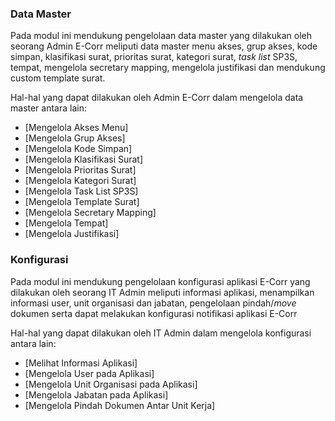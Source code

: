 ### **Data Master** 

Pada modul ini mendukung pengelolaan data master yang dilakukan oleh seorang Admin E-Corr meliputi data master menu akses, grup akses, kode simpan, klasifikasi surat, prioritas surat, kategori surat, _task list_ SP3S, tempat, mengelola secretary mapping, mengelola justifikasi
dan mendukung custom template surat. 

Hal-hal yang dapat dilakukan oleh Admin E-Corr dalam mengelola data master antara lain: 

- [Mengelola Akses Menu]
- [Mengelola Grup Akses]
- [Mengelola Kode Simpan]
- [Mengelola Klasifikasi Surat]
- [Mengelola Prioritas Surat]
- [Mengelola Kategori Surat]
- [Mengelola Task List SP3S]
- [Mengelola Template Surat]
- [Mengelola Secretary Mapping]
- [Mengelola Tempat]
- [Mengelola Justifikasi]


### **Konfigurasi**

Pada modul ini mendukung pengelolaan konfigurasi aplikasi E-Corr yang dilakukan oleh seorang IT Admin meliputi informasi aplikasi, menampilkan informasi user, unit organisasi dan jabatan, pengelolaan pindah/*move* dokumen serta dapat melakukan konfigurasi notifikasi aplikasi E-Corr

Hal-hal yang dapat dilakukan oleh IT Admin dalam mengelola konfigurasi antara lain: 

- [Melihat Informasi Aplikasi]
- [Mengelola User pada Aplikasi]
- [Mengelola Unit Organisasi pada Aplikasi]
- [Mengelola Jabatan pada Aplikasi]
- [Mengelola Pindah Dokumen Antar Unit Kerja]